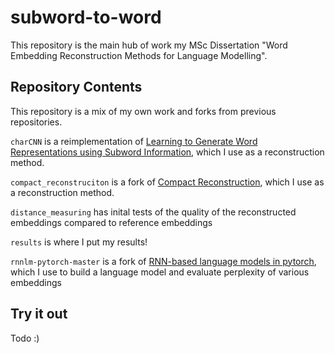 # subword-to-word

This repository is the main hub of work my MSc Dissertation "Word Embedding Reconstruction Methods for Language Modelling".

## Repository Contents
This repository is a mix of my own work and forks from previous repositories.

`charCNN` is a reimplementation of [Learning to Generate Word Representations using Subword Information](https://github.com/kamigaito/rnnlm-pytorch), which I use as a reconstruction method.

`compact_reconstruciton` is a fork of [Compact Reconstruction](https://github.com/losyer/compact_reconstruction), which I use as a reconstruction method.
  
`distance_measuring` has inital tests of the quality of the reconstructed embeddings compared to reference embeddings

`results` is where I put my results!

`rnnlm-pytorch-master` is a fork of [RNN-based language models in pytorch](https://github.com/kamigaito/rnnlm-pytorch),
which I use to build a language model and evaluate perplexity of various embeddings

## Try it out
Todo :)
